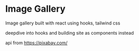 # Image Gallery

Image gallery built with react using hooks, tailwind css

deepdive into hooks and building site as components instead

api from https://pixabay.com/
